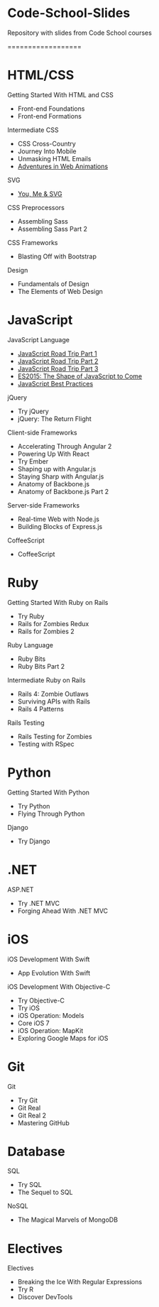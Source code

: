 # Code-School-Slides
Repository with slides from Code School courses

==================
# HTML/CSS
Getting Started With HTML and CSS

- Front-end Foundations
- Front-end Formations

Intermediate CSS

- CSS Cross-Country
- Journey Into Mobile
- Unmasking HTML Emails
- [Adventures in Web Animations](https://github.com/WispProxy/Code-School-Slides/blob/develop/Slides/HTML_CSS/Intermediate%20CSS/CodeSchool-AdventuresInWebAnimations.pdf)

SVG

- [You, Me & SVG](https://github.com/WispProxy/Code-School-Slides/blob/develop/Slides/HTML_CSS/SVG/CodeSchool-YouMeSvg.pdf)

CSS Preprocessors

- Assembling Sass
- Assembling Sass Part 2

CSS Frameworks

- Blasting Off with Bootstrap

Design

- Fundamentals of Design
- The Elements of Web Design

# JavaScript

JavaScript Language

- [JavaScript Road Trip Part 1](https://github.com/WispProxy/Code-School-Slides/blob/develop/Slides/)
- [JavaScript Road Trip Part 2](https://github.com/WispProxy/Code-School-Slides/blob/develop/Slides/)
- [JavaScript Road Trip Part 3](https://github.com/WispProxy/Code-School-Slides/blob/develop/Slides/)
- [ES2015: The Shape of JavaScript to Come](https://github.com/WispProxy/Code-School-Slides/blob/develop/Slides/)
- [JavaScript Best Practices](https://github.com/WispProxy/Code-School-Slides/blob/develop/Slides/)

jQuery

- Try jQuery
- jQuery: The Return Flight

Client-side Frameworks

- Accelerating Through Angular 2
- Powering Up With React
- Try Ember
- Shaping up with Angular.js
- Staying Sharp with Angular.js
- Anatomy of Backbone.js
- Anatomy of Backbone.js Part 2

Server-side Frameworks

- Real-time Web with Node.js
- Building Blocks of Express.js

CoffeeScript

- CoffeeScript

# Ruby

Getting Started With Ruby on Rails

- Try Ruby
- Rails for Zombies Redux
- Rails for Zombies 2

Ruby Language

- Ruby Bits
- Ruby Bits Part 2

Intermediate Ruby on Rails

- Rails 4: Zombie Outlaws
- Surviving APIs with Rails
- Rails 4 Patterns

Rails Testing

- Rails Testing for Zombies
- Testing with RSpec

# Python

Getting Started With Python

- Try Python
- Flying Through Python

Django

- Try Django

# .NET

ASP.NET

- Try .NET MVC
- Forging Ahead With .NET MVC

# iOS

iOS Development With Swift

- App Evolution With Swift

iOS Development With Objective-C

- Try Objective-C
- Try iOS
- iOS Operation: Models
- Core iOS 7
- iOS Operation: MapKit
- Exploring Google Maps for iOS

# Git

Git

- Try Git
- Git Real
- Git Real 2
- Mastering GitHub

# Database

SQL

- Try SQL
- The Sequel to SQL

NoSQL

- The Magical Marvels of MongoDB

# Electives

Electives

- Breaking the Ice With Regular Expressions
- Try R
- Discover DevTools
